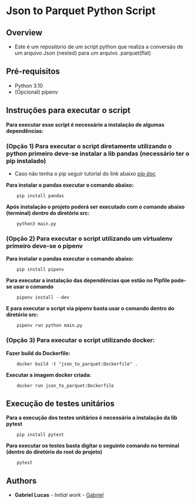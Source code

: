 # Json to Parquet Python Script

## Overview

- Este é um repositorio de um script python que realiza a conversão de um arquivo Json (nested)
para um arquivo .parquet(flat)

## Pré-requisitos
- Python 3.10 
- (Opcional) pipenv

## Instruções para executar o script
**Para executar esse script é necessário a instalação de algumas dependências:**

### (Opção 1) Para executar o script diretamente utilizando o python primeiro deve-se instalar a lib pandas (necessário ter o pip instalado)
- Caso não tenha o pip seguir tutorial do link abaixo
    [pip doc](https://pip.pypa.io/en/stable/installation/)

**Para instalar o pandas executar o comando abaixo:**
        
        pip install pandas

**Após instalação o projeto poderá ser executado com o comando abaixo (terminal) dentro do diretório src:**

        python3 main.py

### (Opção 2) Para executar o script utilizando um virtualenv primeiro deve-se o pipenv


**Para instalar o pandas executar o comando abaixo:**
        
        pip install pipenv

**Para executar a instalação das dependências que estão no Pipfile pode-se usar o comando**

        pipenv install --dev

**E para executar o script via pipenv basta usar o comando dentro do diretório src:**

        pipenv run python main.py

### (Opção 3) Para executar o script utilizando docker:


**Fazer build do Dockerfile:**
        
        docker build -t "json_to_parquet:Dockerfile" . 

**Executar a imagem docker criada:**

        docker run json_to_parquet:Dockerfile


## Execução de testes unitários

**Para a execução dos testes unitários é necessário a instalação da lib pytest**

        pip install pytest

**Para executar os testes basta digitar o seguinte comando no terminal (dentro do diretório do root do projeto)**
        
        pytest

## Authors

* **Gabriel Lucas** - *Initial work* - [Gabriel](mailto:gabriel23costalima@outlook.com)